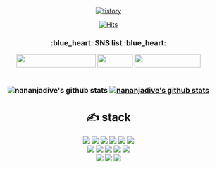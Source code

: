 <div align=center>

[![tistory](https://user-images.githubusercontent.com/115096296/198907140-56479cc1-370e-4bf8-89a3-70aa967de89f.png)](https://nananja.tistory.com/)
</div>
<!-- contact -->
<div align=center>

[![Hits](https://hits.seeyoufarm.com/api/count/incr/badge.svg?url=https%3A%2F%2Fgithub.com%2Fnananjadive&count_bg=%23E7B2D9&title_bg=%23CBB3FF&icon=&icon_color=%23E7E7E7&title=hits&edge_flat=false)](https://github.com/nananjadive)
 </div>

<!--<div align=center><h1>👋 Hi, I’m @nananjadive </h1></div>-->

<h3 align='center'>:blue_heart: SNS list :blue_heart:</p>
<p align='center'>
<a href="https://github.com/nanandive" target="_blank"><img src="https://img.shields.io/badge/My projct (real account)-FF9E0F?style=flat-square&logo=Apache&logoColor=white" width = 180px height = 30px/></a>
<a href="https://nananja.tistory.com/" target="_blank"><img src="https://img.shields.io/badge/Blog-E4405F?style=flat-square&logo=Tistory&logoColor=yellow" width = 80px height = 30px/></a>
<!-- <a href="https://www.facebook.com/gomdorij" target="_blank"><img src="https://img.shields.io/badge/Facebook-1877F2?style=flat-square&logo=Facebook&logoColor=white" width = 120px height = 30px/></a>
<a href="https://www.instagram.com/diverser_jang" target="_blank"><img src="https://img.shields.io/badge/Instagram-E4405F?style=flat-square&logo=Instagram&logoColor=white"  width = 120px height = 30px/></a> -->
<a href="https://velog.io/@nananjavadive" target="_blank"><img src="https://img.shields.io/badge/daily dictionary-9999FF?style=flat-square&logo=Vimeo&logoColor=white"  width = 150px height = 30px/></a>
<!-- [![Velog's GitHub stats](https://velog-readme-stats.vercel.app/api/list?name=nananjadive)](https://velog.io/@nananjadive)  -->


<br>
 <br>

<!-- 통계 -->
![nananjadive's github stats](https://github-readme-stats.vercel.app/api?username=nananjadive&show_icons=true&theme=radical) 
[![nananjadive's github stats](https://github-readme-stats.vercel.app/api/top-langs/?username=nananjadive&show_icons=true&hide_border=true&title_color=004386&icon_color=004386&layout=compact)](https://github.com/nananjadive)


<!-- 기술 스택 -->
<div align=center><h2>✍ stack </h2></div>
<img src="https://img.shields.io/badge/JAVA-007396?style=for-the-badge&logo=java&logoColor=white">
<img src="https://img.shields.io/badge/Spring-6DB33F?style=for-the-badge&logo=Spring&logoColor=white">
<img src="https://img.shields.io/badge/node.js-339933?style=for-the-badge&logo=node.js&logoColor=black">

<img src="https://img.shields.io/badge/oracle-F80000?style=for-the-badge&logo=oracle&logoColor=white">
<img src="https://img.shields.io/badge/mysql-4479A1?style=for-the-badge&logo=mysql&logoColor=white">
<img src="https://img.shields.io/badge/mariaDB-003545?style=for-the-badge&logo=mariaDB&logoColor=white">
<br>
<img src="https://img.shields.io/badge/react-61DAFB?style=for-the-badge&logo=react&logoColor=black">
<img src="https://img.shields.io/badge/javascript-F7DF1E?style=for-the-badge&logo=javascript&logoColor=black">
<!-- <img src="https://img.shields.io/badge/jquery-0769AD?style=for-the-badge&logo=jquery&logoColor=white">
 -->
<img src="https://img.shields.io/badge/html-E34F26?style=for-the-badge&logo=html5&logoColor=white">
<img src="https://img.shields.io/badge/css-1572B6?style=for-the-badge&logo=css3&logoColor=white">
<img src="https://img.shields.io/badge/bootstrap-7952B3?style=for-the-badge&logo=bootstrap&logoColor=white">
<!-- <img src="https://img.shields.io/badge/vue.js-4FC08D?style=for-the-badge&logo=vue.js&logoColor=white"> -->
<br>
<img src="https://img.shields.io/badge/github-181717?style=for-the-badge&logo=github&logoColor=white">
<img src="https://img.shields.io/badge/linux-FCC624?style=for-the-badge&logo=linux&logoColor=black">
<img src="https://img.shields.io/badge/apache tomcat-F8DC75?style=for-the-badge&logo=apachetomcat&logoColor=black">
<!--<img src="https://img.shields.io/badge/aws-232F3E?style=for-the-badge&logo=amazonaws&logoColor=white"> -->


 
<!-- [![trophy](https://github-profile-trophy.vercel.app/?username=nananjadive&row=1)](https://github.com/ryo-ma/github-profile-trophy) -->
